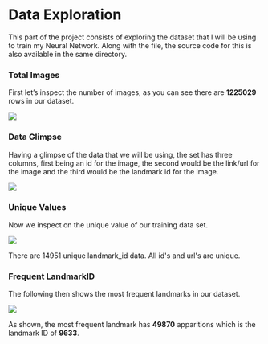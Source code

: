 # Data Exploration
This part of the project consists of exploring the dataset that I will be using to train my Neural Network. Along with the file, the source code for this is also available in the same directory.

### Total Images
First let’s inspect the number of images, as you can see there are **1225029** rows in our dataset.

![](https://i.imgur.com/n0j0xDP.png)

### Data Glimpse
Having a glimpse of the data that we will be using, the set has three columns, first being an id for the image, the second would be the link/url for the image and the third would be the landmark id for the image.

![](https://i.imgur.com/8eWiK2r.png)

### Unique Values
Now we inspect on the unique value of our training data set. 

![](https://i.imgur.com/iFS3qWh.png)

There are 14951 unique landmark_id data. All id's and url's are unique.

### Frequent LandmarkID
The following then shows the most frequent landmarks in our dataset. 

![](https://i.imgur.com/buEEtyZ.png)


As shown, the most frequent landmark has **49870** apparitions which is the landmark ID of **9633**.


